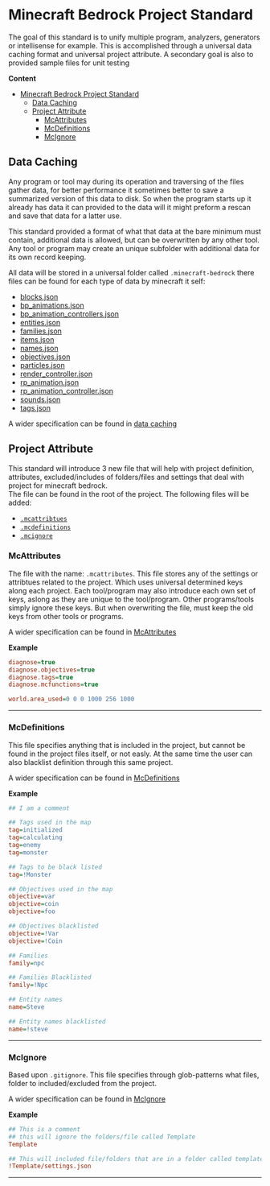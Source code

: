 # Minecraft Bedrock Project Standard

The goal of this standard is to unify multiple program, analyzers, generators or intellisense for example. This is accomplished through a universal
data caching format and universal project attribute. A secondary goal is also to provided sample files for unit testing

**Content**

- [Minecraft Bedrock Project Standard](#minecraft-bedrock-project-standard)
	- [Data Caching](#data-caching)
	- [Project Attribute](#project-attribute)
		- [McAttributes](#mcattributes)
		- [McDefinitions](#mcdefinitions)
		- [McIgnore](#mcignore)

## Data Caching

Any program or tool may during its operation and traversing of the files gather data, for better performance it sometimes better to save a summarized
version of this data to disk. So when the program starts up it already has data it can provided to the data will it might preform a rescan and save
that data for a latter use.

This standard provided a format of what that data at the bare minimum must contain, additional data is allowed, but can be overwritten by any other
tool. Any tool or program may create an unique subfolder with additional data for its own record keeping.

All data will be stored in a universal folder called `.minecraft-bedrock` there files can be found for each type of data by minecraft it self:

- [blocks.json](data%20caching/tags/version%201.0.0.md)
- [bp_animations.json](data%20caching/bp_animations/version%201.0.0.md)
- [bp_animation_controllers.json](data%20caching/bp_animation_controllers/version%201.0.0.md)
- [entities.json](data%20caching/entities/version%201.0.0.md)
- [families.json](data%20caching/families/version%201.0.0.md)
- [items.json](data%20caching/items/version%201.0.0.md)
- [names.json](data%20caching/names/version%201.0.0.md)
- [objectives.json](data%20caching/objectives/version%201.0.0.md)
- [particles.json](data%20caching/particles/version%201.0.0.md)
- [render_controller.json](data%20caching/render_controllers/version%201.0.0.md)
- [rp_animation.json](data%20caching/rp_animations/version%201.0.0.md)
- [rp_animation_controller.json](data%20caching/rp_animation_controllers/version%201.0.0.md)
- [sounds.json](data%20caching/sounds/version%201.0.0.md)
- [tags.json](data%20caching/tags/version%201.0.0.md)

A wider specification can be found in [data caching](data%20caching/data%20caching.md)

## Project Attribute

This standard will introduce 3 new file that will help with project definition, attributes, excluded/includes of folders/files and settings that deal
with project for minecraft bedrock.  
The file can be found in the root of the project. The following files will be added:

- [`.mcattribtues`](#mcattributes)
- [`.mcdefinitions`](#mcdefinitions)
- [`.mcignore`](#mcignore)

### McAttributes

The file with the name: `.mcattributes`. This file stores any of the settings or attribtues related to the project. Which uses universal determined
keys along each project. Each tool/program may also introduce each own set of keys, aslong as they are unique to the tool/program. Other
programs/tools simply ignore these keys. But when overwriting the file, must keep the old keys from other tools or programs.

A wider specification can be found in [McAttributes](McAttributes.md)

**Example**

```ini
diagnose=true
diagnose.objectives=true
diagnose.tags=true
diagnose.mcfunctions=true

world.area_used=0 0 0 1000 256 1000
```

---

### McDefinitions

This file specifies anything that is included in the project, but cannot be found in the project files itself, or not easly. At the same time the user
can also blacklist definition through this same project.

A wider specification can be found in [McDefinitions](McDefinitions.md)

**Example**

```ini
## I am a comment

## Tags used in the map
tag=initialized
tag=calculating
tag=enemy
tag=monster

## Tags to be black listed
tag=!Monster

## Objectives used in the map
objective=var
objective=coin
objective=foo

## Objectives blacklisted
objective=!Var
objective=!Coin

## Families
family=npc

## Families Blacklisted
family=!Npc

## Entity names
name=Steve

## Entity names blacklisted
name=!steve
```

---

### McIgnore

Based upon `.gitignore`. This file specifies through glob-patterns what files, folder to included/excluded from the project.

A wider specification can be found in [McIgnore](McIgnore.md)

**Example**

```ini
## This is a comment
## this will ignore the folders/file called Template
Template

## This will included file/folders that are in a folder called template and have the name and extension: settings.json
!Template/settings.json
```

---
